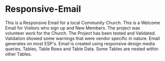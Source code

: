 # Responsive-Email
This is a Responsive Email for a local Community Church. 
This is a Welcome Email for Visitors who sign up and New Members. 
The project was volunteer work for the Church.
The Project has been tested and Validated. Validation showed some warnings that were vendor specific in nature. 
Email generates on most ESP's.
Email is created using responsive design media queries, Tables, Table Rows and Table Data. Some Tables are nested within other Tables.
